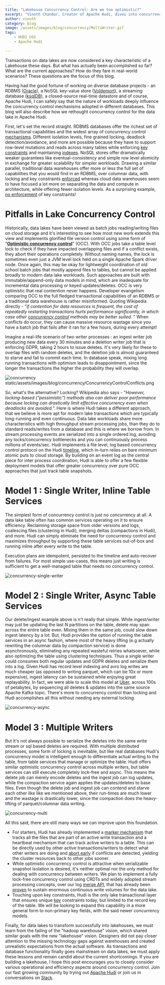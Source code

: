 ```yaml
---
title: "Lakehouse Concurrency Control: Are we too optimistic?"
excerpt: "Vinoth Chandar, Creator of Apache Hudi, dives into concurrency control mechanisms"
author: vinoth
category: blog
image: /assets/images/blog/concurrency/MultiWriter.gif
tags: 
    - HUDI OSS
    - Apache Hudi 
    
---
```


Transactions on data lakes are now considered a key characteristic of a Lakehouse these days. But what has actually been accomplished so far? What are the current approaches? How do they fare in real-world scenarios? These questions are the focus of this blog. 

<!--truncate-->

Having had the good fortune of working on diverse database projects - an RDBMS ([Oracle](https://www.oracle.com/database/)), a NoSQL key-value store ([Voldemort](https://www.slideshare.net/vinothchandar/voldemort-prototype-to-production-nectar-edits)), a streaming database ([ksqlDB](https://www.confluent.io/blog/ksqldb-pull-queries-high-availability/)), a closed-source real-time datastore and of course, Apache Hudi, I can safely say that the nature of workloads deeply influence the concurrency control mechanisms adopted in different databases. This blog will also describe how we rethought concurrency control for the data lake in Apache Hudi.

First, let's set the record straight. RDBMS databases offer the richest set of transactional capabilities and the widest array of concurrency control [mechanisms](https://dev.mysql.com/doc/refman/5.7/en/innodb-locking-transaction-model.html). Different isolation levels, fine grained locking, deadlock detection/avoidance, and more are possible because they have to support row-level mutations and reads across many tables while enforcing [key constraints](https://dev.mysql.com/doc/refman/8.0/en/create-table-foreign-keys.html) and maintaining [indexes](https://dev.mysql.com/doc/refman/8.0/en/create-table-secondary-indexes.html). NoSQL stores offer dramatically weaker guarantees like eventual-consistency and simple row level atomicity in exchange for greater scalability for simpler workloads. Drawing a similar parallel, traditional data warehouses offer more or less the full set of capabilities that you would find in an RDBMS, over columnar data, with locking and key constraints [enforced](https://docs.teradata.com/r/a8IdS6iVHR77Z9RrIkmMGg/wFPZS4jwZgSG21GnOIpEsw) whereas cloud data warehouses seem to have focused a lot more on separating the data and compute in architecture, while offering fewer isolation levels. As a surprising example, [no enforcement](https://docs.snowflake.com/en/sql-reference/constraints-overview.html#supported-constraint-types) of key constraints!

# Pitfalls in Lake Concurrency Control

Historically, data lakes have been viewed as batch jobs reading/writing files on cloud storage and it's interesting to see how most new work extends this view and implements glorified file version control using some form of "[**Optimistic concurrency control**](https://en.wikipedia.org/wiki/Optimistic_concurrency_control)" (OCC). With OCC jobs take a table level lock to check if they have impacted overlapping files and if a conflict exists, they abort their operations completely. Without naming names, the lock is sometimes even just a JVM level lock held on a single Apache Spark driver node. Once again, this may be okay for lightweight coordination of old school batch jobs that mostly append files to tables, but cannot be applied broadly to modern data lake workloads. Such approaches are built with immutable/append-only data models in mind, which are inadequate for incremental data processing or keyed updates/deletes. OCC is very optimistic that real contention never happens. Developer evangelism comparing OCC to the full fledged transactional capabilities of an RDBMS or a traditional data warehouse is rather misinformed. Quoting Wikipedia directly - "_if contention for data resources is frequent, the cost of repeatedly restarting transactions hurts performance significantly, in which case other_ [_concurrency control_](https://en.wikipedia.org/wiki/Concurrency_control) _methods may be better suited._ " When conflicts do occur, they can cause massive resource wastage since you have a batch job that fails after it ran for a few hours, during every attempt!

Imagine a real-life scenario of two writer processes : an ingest writer job producing new data every 30 minutes and a deletion writer job that is enforcing GDPR, taking 2 hours to issue deletes. It's very likely for these to overlap files with random deletes, and the deletion job is almost guaranteed to starve and fail to commit each time. In database speak, mixing long running transactions with optimism leads to disappointment, since the longer the transactions the higher the probability they will overlap.

![concurrency](/assets/images/blog/concurrency/ConcurrencyControlConflicts.png)
                static/assets/images/blog/concurrency/ConcurrencyControlConflicts.png

So, what's the alternative? Locking? Wikipedia also says - "_However, locking-based ("pessimistic") methods also can deliver poor performance because locking can drastically limit effective concurrency even when deadlocks are avoided."._ Here is where Hudi takes a different approach, that we believe is more apt for modern lake transactions which are typically long-running and even continuous. Data lake workloads share more characteristics with high throughput stream processing jobs, than they do to standard reads/writes from a database and this is where we borrow from. In stream processing events are serialized into a single ordered log, avoiding any locks/concurrency bottlenecks and you can continuously process millions of events/sec. Hudi implements a file level, log based concurrency control protocol on the Hudi [timeline](https://hudi.apache.org/docs/timeline), which in-turn relies on bare minimum atomic puts to cloud storage. By building on an event log as the central piece for inter process coordination, Hudi is able to offer a few flexible deployment models that offer greater concurrency over pure OCC approaches that just track table snapshots.

# Model 1 : Single Writer, Inline Table Services

The simplest form of concurrency control is just no concurrency at all. A data lake table often has common services operating on it to ensure efficiency. Reclaiming storage space from older versions and logs, coalescing files (clustering in Hudi), merging deltas (compactions in Hudi), and more. Hudi can simply eliminate the need for concurrency control and maximizes throughput by supporting these table services out-of-box and running inline after every write to the table.

Execution plans are idempotent, persisted to the timeline and auto-recover from failures. For most simple use-cases, this means just writing is sufficient to get a well-managed table that needs no concurrency control.

![concurrency-single-writer](/assets/images/blog/concurrency/SingleWriterInline.gif)

# Model 2 : Single Writer, Async Table Services

Our delete/ingest example above is n't really that simple. While ingest/writer may just be updating the last N partitions on the table, delete may span across the entire table even. Mixing them in the same job, could slow down ingest latency by a lot. But, Hudi provides the option of running the table services in an async fashion, where most of the heavy lifting (e.g actually rewriting the columnar data by compaction service) is done asynchronously, eliminating any repeated wasteful retries whatsoever, while also optimizing the table using clustering techniques. Thus a single writer could consumes both regular updates and GDPR deletes and serialize them into a log. Given Hudi has record level indexing and avro log writes are much cheaper (as opposed to writing parquet, which can be 10x or more expensive), ingest latency can be sustained while enjoying great replayability. In fact, we were able to scale this model at [Uber](https://eng.uber.com/uber-big-data-platform/), across 100s of petabytes, by sequencing all deletes & updates into the same source Apache Kafka topic. There's more to concurrency control than locking and Hudi accomplishes all this without needing any external locking.

![concurrency-async](/assets/images/blog/concurrency/SingleWriterAsync.gif)

# Model 3 : Multiple Writers

But it's not always possible to serialize the deletes into the same write stream or sql based deletes are required. With multiple distributed processes, some form of locking is inevitable, but like real databases Hudi's concurrency model is intelligent enough to differentiate actual writing to the table, from table services that manage or optimize the table. Hudi offers similar optimistic concurrency control across multiple writers, but table services can still execute completely lock-free and async. This means the delete job can merely encode deletes and the ingest job can log updates, while the compaction service again applies the updates/deletes to base files. Even though the delete job and ingest job can contend and starve each other like like we mentioned above, their run-times are much lower and the wastage is drastically lower, since the compaction does the heavy-lifting of parquet/columnar data writing.

![concurrency-multi](/assets/images/blog/concurrency/MultiWriter.gif)

All this said, there are still many ways we can improve upon this foundation.

*   For starters, Hudi has already implemented a [marker mechanism](https://hudi.apache.org/blog/2021/08/18/improving-marker-mechanism/) that tracks all the files that are part of an active write transaction and a heartbeat mechanism that can track active writers to a table. This can be directly used by other active transactions/writers to detect what other writers are doing and [abort early](https://issues.apache.org/jira/browse/HUDI-1575) if conflicts are detected, yielding the cluster resources back to other jobs sooner.
*   While optimistic concurrency control is attractive when serializable snapshot isolation is desired, it's neither optimal nor the only method for dealing with concurrency between writers. We plan to implement a fully lock-free concurrency control using CRDTs and widely adopted stream processing concepts, over our log [merge API](https://github.com/apache/hudi/blob/bc8bf043d5512f7afbb9d94882c4e43ee61d6f06/hudi-common/src/main/java/org/apache/hudi/common/model/HoodieRecordPayload.java#L38), that has already been [proven](https://hudi.apache.org/blog/2021/09/01/building-eb-level-data-lake-using-hudi-at-bytedance/#functionality-support) to sustain enormous continuous write volumes for the data lake.
*   Touching upon key constraints, Hudi is the only lake transactional layer that ensures unique [key](https://hudi.apache.org/docs/key_generation) constraints today, but limited to the record key of the table. We will be looking to expand this capability in a more general form to non-primary key fields, with the said newer concurrency models.

Finally, for data lakes to transform successfully into lakehouses, we must learn from the failing of the "hadoop warehouse" vision, which shared similar goals with the new "lakehouse" vision. Designers did not pay closer attention to the missing technology gaps against warehouses and created unrealistic expectations from the actual software. As transactions and database functionality finally goes mainstream on data lakes, we must apply these lessons and remain candid about the current shortcomings. If you are building a lakehouse, I hope this post encourages you to closely consider various operational and efficiency aspects around concurrency control. Join our fast growing community by trying out [Apache Hudi](https://hudi.apache.org/docs/overview) or join us in conversations on [Slack](https://join.slack.com/t/apache-hudi/shared_invite/enQtODYyNDAxNzc5MTg2LTE5OTBlYmVhYjM0N2ZhOTJjOWM4YzBmMWU2MjZjMGE4NDc5ZDFiOGQ2N2VkYTVkNzU3ZDQ4OTI1NmFmYWQ0NzE).